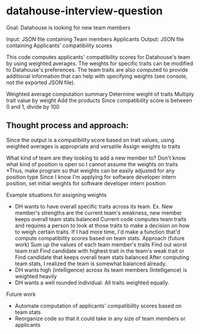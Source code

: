 # datahouse-interview-question

Goal: Datahouse is looking for new team members

Input:
    JSON file containing
        Team members
        Applicants
Output:
	JSON file containing
	    Applicants' compatibility scores

This code computes applicants' compatibility scores for Datahouse's team by using
weighted averages. The weights for specific traits can be modified to Datahouse's preferences.
The team traits are also computed to provide additional information that can help with
specifying weights (see console, not the exported JSON file).

Weighted average computation summary
    Determine weight of traits
    Multiply trait value by weight
    Add the products
    Since compatibility score is between 0 and 1, divide by 100




## Thought process and approach:
Since the output is a compatibility score based on trait values, using weighted averages is appropriate and versatile
	Assign weights to traits

What kind of team are they looking to add a new member to?
Don't know what kind of position is open so I cannot assume the weights on traits
    *Thus, make program so that weights can be easily adjusted for any position type
    Since I know I'm applying for software developer intern position, set initial weights
    for software developer intern position

Example situations for assigning weights
- DH wants to have overall specific traits across its team.
  Ex. New member's strengths are the current team's weakness, new member keeps overall team stats balanced
  Current code computes team traits and requires a person to look at those traits to make a decision on
    how to weigh certain traits. If I had more time, I'd make a function that'd compute compatibility scores
    based on team stats.
  Approach (future work)
    Sum up the values of each team member's traits
    Find out worst team trait
    Find candidate with highest trait in the team's weak trait
    or
    Find candidate that keeps overall team stats balanced
  After computing team stats, I realized the team is somewhat balanced already.
- DH wants high (intelligence) across its team members
    (Intelligence) is weighted heavily
- DH wants a well rounded individual. All traits weighted equally.

Future work
- Automate computation of applicants' compatibility scores based on team stats
- Reorganize code so that it could take in any size of team members or applicants